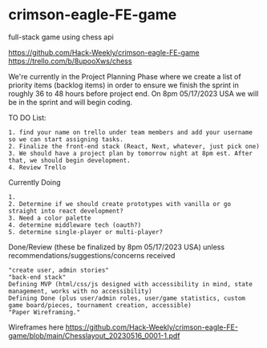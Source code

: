 # crimson-eagle-FE-game
full-stack game using chess api

https://github.com/Hack-Weekly/crimson-eagle-FE-game
https://trello.com/b/8upooXws/chess

We're currently in the Project Planning Phase where we create a list of priority items (backlog items) in order to ensure we finish the sprint in roughly 36 to 48 hours before project end. On 8pm 05/17/2023 USA we will be in the sprint and will begin coding.

TO DO List:
```
1. find your name on trello under team members and add your username so we can start assigning tasks.
2. Finalize the front-end stack (React, Next, whatever, just pick one)
3. We should have a project plan by tomorrow night at 8pm est. After that, we should begin development.
4. Review Trello

```
Currently Doing
```
1. 
2. Determine if we should create prototypes with vanilla or go straight into react development?
3. Need a color palette
4. determine middleware tech (oauth?)
5. determine single-player or multi-player?
```
Done/Review (these be finalized by 8pm 05/17/2023 USA) unless recommendations/suggestions/concerns received
```
"create user, admin stories"
"back-end stack"
Defining MVP (html/css/js designed with accessibility in mind, state management, works with no accessibility)
Defining Done (plus user/admin roles, user/game statistics, custom game board/pieces, tournament creation, accessible)
"Paper Wireframing."
```
Wireframes here https://github.com/Hack-Weekly/crimson-eagle-FE-game/blob/main/Chesslayout_20230516_0001-1.pdf
